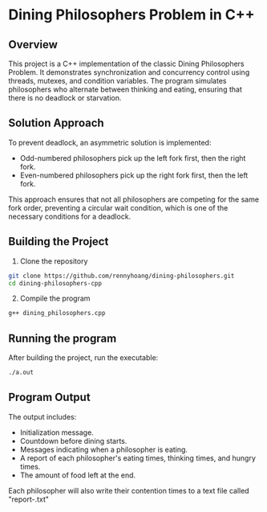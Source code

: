 # Dining Philosophers Problem in C++

## Overview

This project is a C++ implementation of the classic Dining Philosophers Problem. It demonstrates synchronization and concurrency control using threads, mutexes, and condition variables. The program simulates philosophers who alternate between thinking and eating, ensuring that there is no deadlock or starvation.

## Solution Approach

To prevent deadlock, an asymmetric solution is implemented:

- Odd-numbered philosophers pick up the left fork first, then the right fork.
- Even-numbered philosophers pick up the right fork first, then the left fork.

This approach ensures that not all philosophers are competing for the same fork order, preventing a circular wait condition, which is one of the necessary conditions for a deadlock.

## Building the Project

1. Clone the repository

```bash
git clone https://github.com/rennyhoang/dining-philosophers.git
cd dining-philosophers-cpp
```

2. Compile the program

```bash
g++ dining_philosophers.cpp
```

## Running the program

After building the project, run the executable:

```bash
./a.out
```

## Program Output

The output includes:

- Initialization message.
- Countdown before dining starts.
- Messages indicating when a philosopher is eating.
- A report of each philosopher's eating times, thinking times, and hungry times.
- The amount of food left at the end.

Each philosopher will also write their contention times to a text file called "report-<id>.txt" 
